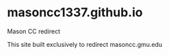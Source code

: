 # masoncc1337.github.io
Mason CC redirect


This site built exclusively to redirect masoncc.gmu.edu
